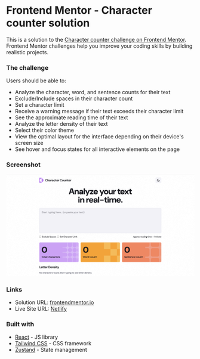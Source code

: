 # Frontend Mentor - Character counter solution

This is a solution to the [Character counter challenge on Frontend Mentor](https://www.frontendmentor.io/challenges/character-counter-znSgeWs_i6). Frontend Mentor challenges help you improve your coding skills by building realistic projects.

### The challenge

Users should be able to:

- Analyze the character, word, and sentence counts for their text
- Exclude/Include spaces in their character count
- Set a character limit
- Receive a warning message if their text exceeds their character limit
- See the approximate reading time of their text
- Analyze the letter density of their text
- Select their color theme
- View the optimal layout for the interface depending on their device's screen size
- See hover and focus states for all interactive elements on the page

### Screenshot

![](./project-screenshot.png)

### Links

- Solution URL: [frontendmentor.io](https://your-solution-url.com)
- Live Site URL: [Netlify](https://your-live-site-url.com)

### Built with

- [React](https://reactjs.org/) - JS library
- [Tailwind CSS](https://tailwindcss.com/) - CSS framework
- [Zustand](https://github.com/pmndrs/zustand) - State management
